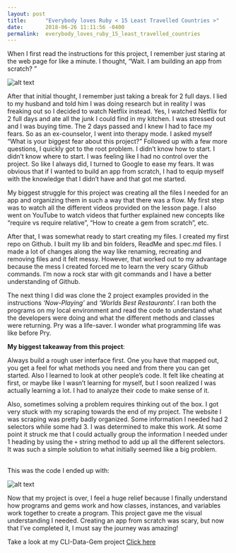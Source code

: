 ```yaml
---
layout: post
title:      "Everybody loves Ruby < 15 Least Travelled Countries >"
date:       2018-06-26 11:11:56 -0400
permalink:  everybody_loves_ruby_15_least_travelled_countries
---
```



When I first read the instructions for this project, I remember just staring at the web page for like a minute. I thought, “Wait. I am building an app from scratch? ” 

 
 
![alt text](https://s-media-cache-ak0.pinimg.com/564x/87/5e/62/875e625174a21540866026878657fd3a.jpg "Image")

 

After that initial thought, I remember just taking a break for 2 full days. I lied to my husband and told him I was doing research but in reality I was freaking out so I decided to watch Netflix instead. Yes, I watched Netflix for 2 full days and ate all the junk I could find in my kitchen. I was stressed out and I was buying time. The 2 days passed and I knew I had to face my fears. So as an ex-counselor, I went into therapy mode. I asked myself “What is your biggest fear about this project?” Followed up with a few more questions, I quickly got to the root problem. I didn’t know how to start. I didn’t know where to start. I was feeling like I had no control over the project.  So like I always did, I turned to Google to ease my fears. It was obvious that if I wanted to build an app from scratch, I had to equip myself with the knowledge that I didn’t have and that got me started.  



My biggest struggle for this project was creating all the files I needed for an app and organizing them in such a way that there was a flow. My first step was to watch all the different videos provided on the lesson page. I also went on YouTube to watch videos that further explained new concepts like “require vs require relative”, “How to create a gem from scratch”, etc.  



After that, I was somewhat ready to start creating my files. I created my first repo on Github.  I built my lib and bin folders, ReadMe and spec.md files. I made a lot of changes along the way like renaming, recreating and removing files and it felt messy. However, that worked out to my advantage because the mess I created forced me to learn the very scary Github commands. I’m now a rock star with git commands and I have a better understanding of Github.



The next thing I did was clone the 2 project examples provided in the instructions *‘Now-Playing’* and *‘Worlds Best Restaurants*’. I ran both the programs on my local environment and read the code to understand what the developers were doing and what the different methods and classes were returning. Pry was a life-saver. I wonder what programming life was like before Pry.




**My biggest takeaway from this project**: 

Always build a rough user interface first. One you have that mapped out, you get a feel for what methods you need and from there you can get started. Also I learned to look at other people’s code. It felt like cheating at first, or maybe like I wasn’t learning for myself, but I soon realized I was actually learning a lot. I had to analyze their code to make sense of it.


Also, sometimes solving a problem requires thinking out of the box. I got very stuck with my scraping towards the end of my project. The website I was scraping was pretty badly organized. Some information I needed had 2 selectors while some had 3. I was determined to make this work. At some point it struck me that I could actually group the information I needed under 1 heading by using the `+` string method to add up all the different selectors.  It was such a simple solution to what initially seemed like a big problem. 
<br></br>

This was the code I ended up with:


![alt text](https://i.imgur.com/m3CPtq2h.png)

 
 
Now that my project is over, I feel a huge relief because I finally understand how programs and gems work and how classes, instances, and variables work together to create a program. This project gave me the visual understanding I needed. Creating an app from scratch was scary, but now that I’ve completed it, I must say the journey was amazing!



Take a look at my CLI-Data-Gem project [Click here ](https://github.com/vanitanaidu/15-Least-Travelled-Countries)





